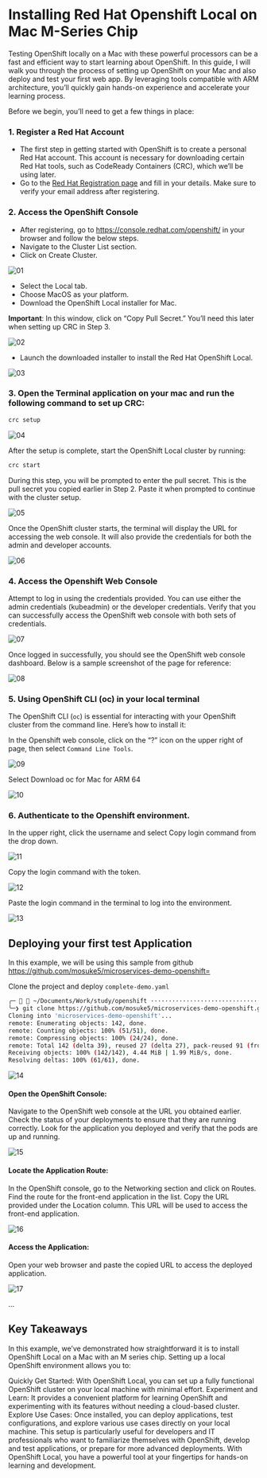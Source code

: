 # Installing Red Hat Openshift Local on Mac M-Series Chip

Testing OpenShift locally on a Mac with these powerful processors can be a fast and efficient way to start learning about OpenShift. In this guide, I will walk you through the process of setting up OpenShift on your Mac and also deploy and test your first web app. By leveraging tools compatible with ARM architecture, you’ll quickly gain hands-on experience and accelerate your learning process.

Before we begin, you’ll need to get a few things in place:

### 1. Register a Red Hat Account

- The first step in getting started with OpenShift is to create a personal Red Hat account. This account is necessary for downloading certain Red Hat tools, such as CodeReady Containers (CRC), which we’ll be using later.
- Go to the [Red Hat Registration page](https://access.redhat.com/?source=post_page-----73900e6d26ad--------------------------------) and fill in your details. Make sure to verify your email address after registering.

### 2. Access the OpenShift Console

- After registering, go to https://console.redhat.com/openshift/ in your browser and follow the below steps.
- Navigate to the Cluster List section.
- Click on Create Cluster.

![01](https://github.com/user-attachments/assets/43876fd1-8706-48f0-ab79-39151f4725cc)

- Select the Local tab.
- Choose MacOS as your platform.
- Download the OpenShift Local installer for Mac.

**Important**: In this window, click on “Copy Pull Secret.” You’ll need this later when setting up CRC in Step 3.

![02](https://github.com/user-attachments/assets/e131c91f-0c92-4332-b6b9-c63aa1cd5a5b)

- Launch the downloaded installer to install the Red Hat OpenShift Local.

![03](https://github.com/user-attachments/assets/8b80fde7-38f0-4687-a2fa-600c5967a7cf)

### 3. Open the Terminal application on your mac and run the following command to set up CRC:

```bash
crc setup
```

![04](https://github.com/user-attachments/assets/118e0127-9af2-466c-bfb2-86f2a5f8c6ba)

After the setup is complete, start the OpenShift Local cluster by running:

```bash
crc start
```

During this step, you will be prompted to enter the pull secret. This is the pull secret you copied earlier in Step 2. Paste it when prompted to continue with the cluster setup.

![05](https://github.com/user-attachments/assets/9708369e-0c40-49c3-9930-7c96eecc03dd)

Once the OpenShift cluster starts, the terminal will display the URL for accessing the web console. It will also provide the credentials for both the admin and developer accounts.

![06](https://github.com/user-attachments/assets/ba8be28c-1d29-436b-839f-7cb8d7211246)

### 4. Access the Openshift Web Console

Attempt to log in using the credentials provided. You can use either the admin credentials (kubeadmin) or the developer credentials. Verify that you can successfully access the OpenShift web console with both sets of credentials.

![07](https://github.com/user-attachments/assets/c8e241f8-6b17-40e5-b814-ae1ff92e9556)

Once logged in successfully, you should see the OpenShift web console dashboard. Below is a sample screenshot of the page for reference:

![08](https://github.com/user-attachments/assets/9a406554-51c9-4fb6-a4d2-5d5220c7428e)

### 5. Using OpenShift CLI (oc) in your local terminal

The OpenShift CLI (``oc``) is essential for interacting with your OpenShift cluster from the command line. Here’s how to install it:

In the Openshift web console, click on the “?” icon on the upper right of page, then select ``Command Line Tools``.

![09](https://github.com/user-attachments/assets/918b431f-fb9b-44ae-921d-cae815f40681)

Select Download oc for Mac for ARM 64

![10](https://github.com/user-attachments/assets/9fe717ad-c52b-43f3-be9d-b4131d96dfa6)

### 6. Authenticate to the Openshift environment.

In the upper right, click the username and select Copy login command from the drop down.

![11](https://github.com/user-attachments/assets/5fb15f43-3be4-4bb9-b457-8d3dda39a1d1)

Copy the login command with the token.

![12](https://github.com/user-attachments/assets/64ec8987-dc62-4beb-8a27-668ebd753b74)

Paste the login command in the terminal to log into the environment.

![13](https://github.com/user-attachments/assets/0842750d-e01e-4694-9997-e3d7318853bb)

## Deploying your first test Application
In this example, we will be using this sample from github https://github.com/mosuke5/microservices-demo-openshift=

Clone the project and deploy ``complete-demo.yaml``

```bash
╭─   ~/Documents/Work/study/openshift ················································································  11:57:32 AM
╰─❯ git clone https://github.com/mosuke5/microservices-demo-openshift.git
Cloning into 'microservices-demo-openshift'...
remote: Enumerating objects: 142, done.
remote: Counting objects: 100% (51/51), done.
remote: Compressing objects: 100% (24/24), done.
remote: Total 142 (delta 39), reused 27 (delta 27), pack-reused 91 (from 1)
Receiving objects: 100% (142/142), 4.44 MiB | 1.99 MiB/s, done.
Resolving deltas: 100% (61/61), done.
```

![14](https://github.com/user-attachments/assets/1aea98e0-c1f4-4397-9535-60c5ee6f85c0)

#### Open the OpenShift Console:

Navigate to the OpenShift web console at the URL you obtained earlier.
Check the status of your deployments to ensure that they are running correctly. Look for the application you deployed and verify that the pods are up and running.

![15](https://github.com/user-attachments/assets/cd5f479e-6ff5-4988-9768-e7446d71a247)

#### Locate the Application Route:

In the OpenShift console, go to the Networking section and click on Routes.
Find the route for the front-end application in the list.
Copy the URL provided under the Location column. This URL will be used to access the front-end application.

![16](https://github.com/user-attachments/assets/b300bd2c-2caf-45fc-a771-e8a3f62a7fa6)

#### Access the Application:

Open your web browser and paste the copied URL to access the deployed application.

![17](https://github.com/user-attachments/assets/7a4be257-5d54-4acc-ac7c-b72c23e24c72)

...

## Key Takeaways
In this example, we’ve demonstrated how straightforward it is to install OpenShift Local on a Mac with an M series chip. Setting up a local OpenShift environment allows you to:

Quickly Get Started: With OpenShift Local, you can set up a fully functional OpenShift cluster on your local machine with minimal effort.
Experiment and Learn: It provides a convenient platform for learning OpenShift and experimenting with its features without needing a cloud-based cluster.
Explore Use Cases: Once installed, you can deploy applications, test configurations, and explore various use cases directly on your local machine.
This setup is particularly useful for developers and IT professionals who want to familiarize themselves with OpenShift, develop and test applications, or prepare for more advanced deployments. With OpenShift Local, you have a powerful tool at your fingertips for hands-on learning and development.
